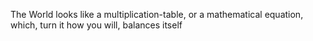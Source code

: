The World looks like a multiplication-table, or a mathematical equation, which, turn it how you will, balances itself
